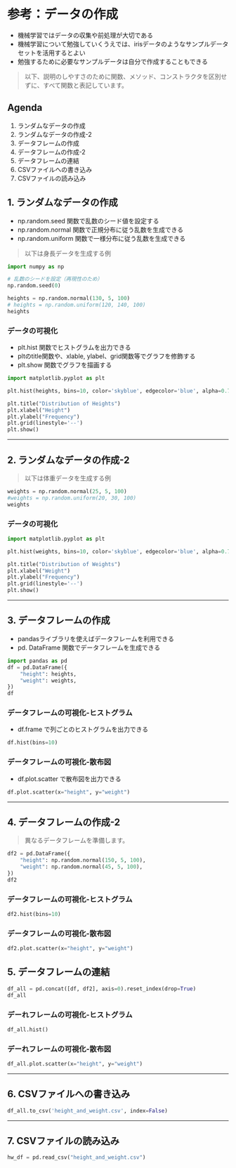 # 参考：データの作成
* 機械学習ではデータの収集や前処理が大切である
* 機械学習について勉強していくうえでは、irisデータのようなサンプルデータセットを活用するとよい
* 勉強するために必要なサンプルデータは自分で作成することもできる

> 以下、説明のしやすさのために関数、メソッド、コンストラクタを区別せずに、すべて関数と表記しています。

## Agenda

1. ランダムなデータの作成
2. ランダムなデータの作成-2
3. データフレームの作成
4. データフレームの作成-2
5. データフレームの連結
6. CSVファイルへの書き込み
7. CSVファイルの読み込み

## 1. ランダムなデータの作成

* np.random.seed 関数で乱数のシード値を設定する
* np.random.normal 関数で正規分布に従う乱数を生成できる
* np.random.uniform 関数で一様分布に従う乱数を生成できる

> 以下は身長データを生成する例

```py
import numpy as np

# 乱数のシードを設定（再現性のため）
np.random.seed(0)

heights = np.random.normal(130, 5, 100)
# heights = np.random.uniform(120, 140, 100)
heights
```

### データの可視化

* plt.hist 関数でヒストグラムを出力できる
* pltのtitle関数や、xlable, ylabel、grid関数等でグラフを修飾する
* plt.show 関数でグラフを描画する

```py
import matplotlib.pyplot as plt

plt.hist(heights, bins=10, color='skyblue', edgecolor='blue', alpha=0.7)

plt.title("Distribution of Heights")
plt.xlabel("Height")
plt.ylabel("Frequency")
plt.grid(linestyle='--')
plt.show()
```

---

## 2. ランダムなデータの作成-2

> 以下は体重データを生成する例

```py
weights = np.random.normal(25, 5, 100)
#weights = np.random.uniform(20, 30, 100)
weights
```

### データの可視化

```py
import matplotlib.pyplot as plt

plt.hist(weights, bins=10, color='skyblue', edgecolor='blue', alpha=0.7)

plt.title("Distribution of Weights")
plt.xlabel("Weight")
plt.ylabel("Frequency")
plt.grid(linestyle='--')
plt.show()
```

---

## 3. データフレームの作成

* pandasライブラリを使えばデータフレームを利用できる
* pd. DataFrame 関数でデータフレームを生成できる

```py
import pandas as pd
df = pd.DataFrame({
    "height": heights,
    "weight": weights,
})
df
```

### データフレームの可視化-ヒストグラム

* df.frame で列ごとのヒストグラムを出力できる

```py
df.hist(bins=10)
```

### データフレームの可視化-散布図

* df.plot.scatter で散布図を出力できる

```py
df.plot.scatter(x="height", y="weight")
```

---

## 4. データフレームの作成-2

> 異なるデータフレームを準備します。

```py
df2 = pd.DataFrame({
    "height": np.random.normal(150, 5, 100),
    "weight": np.random.normal(45, 5, 100),
})
df2
```

### データフレームの可視化-ヒストグラム

```py
df2.hist(bins=10)
```

### データフレームの可視化-散布図

```py
df2.plot.scatter(x="height", y="weight")
```

## 5. データフレームの連結

```py
df_all = pd.concat([df, df2], axis=0).reset_index(drop=True)
df_all
```

### デーれフレームの可視化-ヒストグラム

```py
df_all.hist()
```

### デーれフレームの可視化-散布図

```py
df_all.plot.scatter(x="height", y="weight")
```

---

## 6. CSVファイルへの書き込み

```py
df_all.to_csv('height_and_weight.csv', index=False)
```

---

## 7. CSVファイルの読み込み

```py
hw_df = pd.read_csv("height_and_weight.csv")
```
